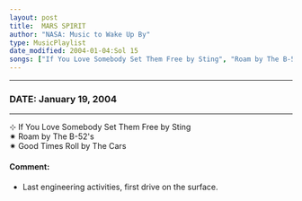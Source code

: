 ```yaml
---
layout: post
title:  MARS SPIRIT
author: "NASA: Music to Wake Up By"
type: MusicPlaylist
date_modified: 2004-01-04:Sol 15
songs: ["If You Love Somebody Set Them Free by Sting", "Roam by The B-52's", "Good Times Roll by The Cars"]
---
```


----
### DATE: January 19, 2004
----
⊹ If You Love Somebody Set Them Free by Sting  &nbsp;<br />
✷ Roam by The B-52's  &nbsp;<br />
✷ Good Times Roll by The Cars

#### Comment:
* Last engineering activities, first drive on the surface.




<br/>
<center>
	<a target="_blank"
	   href="https://twitter.com/intent/tweet?hashtags=Space,NASA,Playlist,NASAWakeupCalls,SpaceProgram&text=🚀 {{ page.author}}, '{{ page.songs.first }}' {{ page.title }}, {{ page.date | date: '%B %d, %Y' }}. {{ site.url }}{{ page.url }}&via=nasawakeupcalls"><i class="fab fa-twitter" alt="Tweet this page" style="font-size: 1.3em;"></i></a>
	&nbsp; 	<i class="fas fa-user-astronaut" style="font-size: 1.5em;"></i> &nbsp;
    <a id="custom_amazon_link"
       type="amzn" search="#"
       category="popular music">
    <i class="fab fa-amazon" style="font-size: 1.3em;"></i></a>
</center>

<!-- Randomly resolve an individual entry from a song array -->
<script src="/assets/javascript/seedrandom.min.js"></script>
<script>
  var wake_me_up = ["If You Love Somebody Set Them Free by Sting", "Roam by The B-52's", "Good Times Roll by The Cars"];
  var prng = new Math.seedrandom();
  function randomSong() {
    song = wake_me_up[Math.floor(Math.random() * wake_me_up.length)];
    var amazon_link = document.getElementById("custom_amazon_link");
    amazon_link.setAttribute("search", song);
  }
  window.onload = randomSong();
</script>
